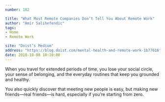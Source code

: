 ```yaml
---
number: 182

title: "What Most Remote Companies Don’t Tell You About Remote Work"
author: "Amir Salihefendic"
tags:
- Home
- Remote Work

site: "Doist’s Medium"
address: "https://blog.doist.com/mental-health-and-remote-work-1b77616f6945"
date: 2018-10-08 10:10:00
---
```


When you travel for extended periods of time, you lose your social circle, your sense of belonging, and the everyday routines that keep you grounded and healthy.

You also quickly discover that meeting new people is easy, but making new friends—real friends—is hard, especially if you’re starting from zero.
